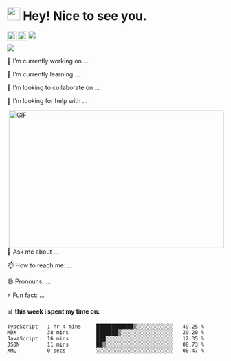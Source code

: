 <h1><img src="https://emojis.slackmojis.com/emojis/images/1531849430/4246/blob-sunglasses.gif?1531849430" width="30"/> Hey! Nice to see you.</h1>

<a href="https://twitter.com/Richard40071506">
  <img align="left" alt="Richard's Twitter | Twitter" width="22px" src="https://raw.githubusercontent.com/peterthehan/peterthehan/master/assets/twitter.svg" />
</a>
<a href="https://www.linkedin.com/in/shuai-song-21a98320b/">
  <img align="left" alt="Richard's LinkedIN" width="22px" src="https://raw.githubusercontent.com/peterthehan/peterthehan/master/assets/linkedin.svg" />
</a>

![](https://visitor-badge.glitch.me/badge?page_id=richards0268.richards0268)


![](https://github-readme-stats.vercel.app/api?username=richards0268)

🔭 I’m currently working on ... 

🌱 I’m currently learning ...

👯 I’m looking to collaborate on ...

🤔 I’m looking for help with ...

<img align="right" alt="GIF" src="https://github.com/abhisheknaiidu/abhisheknaiidu/blob/master/code.gif?raw=true" width="500" height="320" />

💬 Ask me about ...

📫 How to reach me: ...

😄 Pronouns: ...

⚡ Fun fact: ...
  
📊 **this week i spent my time on:**
<!--START_SECTION:waka-->

```text
TypeScript   1 hr 4 mins     ████████████▒░░░░░░░░░░░░   49.25 %
MDX          38 mins         ███████▒░░░░░░░░░░░░░░░░░   29.20 %
JavaScript   16 mins         ███░░░░░░░░░░░░░░░░░░░░░░   12.35 %
JSON         11 mins         ██▒░░░░░░░░░░░░░░░░░░░░░░   08.73 %
XML          0 secs          ░░░░░░░░░░░░░░░░░░░░░░░░░   00.47 %
```

<!--END_SECTION:waka-->

<!--START_SECTION:waka-->
<!--END_SECTION:waka-->
